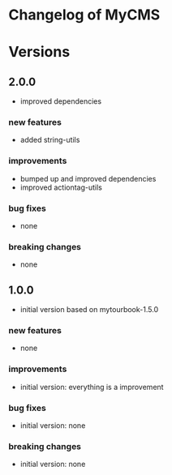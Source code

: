 # Changelog of MyCMS
 
# Versions
 
## 2.0.0
- improved dependencies

### new features
- added string-utils
 
### improvements
- bumped up and improved dependencies
- improved actiontag-utils
 
### bug fixes
- none
 
### breaking changes
- none


## 1.0.0
- initial version based on mytourbook-1.5.0

### new features
- none
 
### improvements
- initial version: everything is a improvement
 
### bug fixes
- initial version: none
 
### breaking changes
- initial version: none
